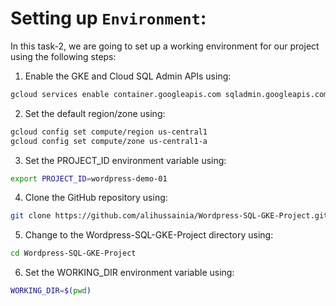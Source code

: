 
# Setting up `Environment`:
In this task-2, we are going to set up a working environment for our project using the following steps:

1. Enable the GKE and Cloud SQL Admin APIs using:
```bash
gcloud services enable container.googleapis.com sqladmin.googleapis.com
```
2. Set the default region/zone using:
```bash
gcloud config set compute/region us-central1
gcloud config set compute/zone us-central1-a 
```
3. Set the PROJECT_ID environment variable using:
```bash
export PROJECT_ID=wordpress-demo-01
```
4. Clone the GitHub repository using:
```bash
git clone https://github.com/alihussainia/Wordpress-SQL-GKE-Project.git
```
5. Change to the Wordpress-SQL-GKE-Project directory using:
```bash
cd Wordpress-SQL-GKE-Project
```
6. Set the WORKING_DIR environment variable using:
```bash
WORKING_DIR=$(pwd)
```
